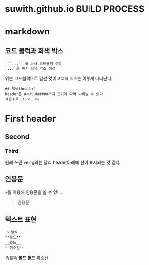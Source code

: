 # suwith.github.io BUILD PROCESS




# markdown 

## 코드 블럭과 회색 박스
```
```...```를 써서 코드블럭 생성
`...`를 써서 회색 박스 생성
```
위는 코드블럭으로 감싼 것이고 `회색 박스`는 이렇게 나타난다.
```
## 제목(header)
header은 #부터 ######까지 크기에 따라 나타날 수 있다.
적을수록 크기가 크다.
```
# First header
## Second
### Third
원래 쓰던 velog와는 달리 header아래에 선이 표시되는 것 같다.

## 인용문
`>`를 이용해 인용문을 쓸 수 있다.
> 인용문

## 텍스트 표현
```
_이탤릭_
**볼드**
__볼드__
~~취소선~~
```

_이탤릭_
**볼드**
__볼드__
~~취소선~~

